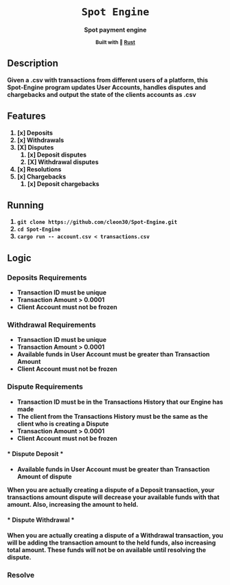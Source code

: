 <div align="center">
  <h1>
    <code>Spot Engine</code>
  </h1>
  <strong>Spot payment engine</sup>
  
  <sub>Built with 🦀 <a href="https://www.rust-lang.org" target="_blank">Rust</a> </sub>

</div>

## Description

Given a .csv with transactions from different users of a platform, this Spot-Engine program updates User Accounts, handles disputes and chargebacks and output the state of the clients accounts as .csv 

## Features
1. [x] Deposits
2. [x] Withdrawals
3. [X] Disputes
    1. [x] Deposit disputes
    2. [X] Withdrawal disputes
4. [x] Resolutions
5. [x] Chargebacks
    1. [x] Deposit chargebacks



## Running
  1. `git clone https://github.com/cleon30/Spot-Engine.git`
  2. `cd Spot-Engine`
  3. `cargo run -- account.csv < transactions.csv `
## Logic 

### Deposits Requirements

- Transaction ID must be unique
- Transaction Amount > 0.0001
- Client Account must not be frozen

### Withdrawal Requirements

- Transaction ID must be unique
- Transaction Amount > 0.0001 
- Available funds in User Account must be greater than Transaction Amount 
- Client Account must not be frozen

### Dispute Requirements

- Transaction ID must be in the Transactions History that our Engine has made
- The client from the Transactions History must be the same as the client who is creating a Dispute
- Transaction Amount > 0.0001 
- Client Account must not be frozen

#### * Dispute Deposit *

- Available funds in User Account must be greater than Transaction Amount of dispute
    
When you are actually creating a dispute of a Deposit transaction, your transactions amount dispute will decrease your available funds with that amount. Also, increasing the amount to held.

#### * Dispute Withdrawal *

When you are actually creating a dispute of a Withdrawal transaction, you will be adding the transaction amount to the held funds, also increasing total amount. These funds will not be on available until resolving the dispute.

### Resolve

